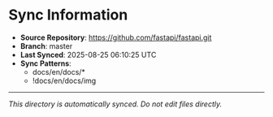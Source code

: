 # Sync Information

- **Source Repository**: https://github.com/fastapi/fastapi.git
- **Branch**: master
- **Last Synced**: 2025-08-25 06:10:25 UTC
- **Sync Patterns**:
  - docs/en/docs/*
  - !docs/en/docs/img

---
*This directory is automatically synced. Do not edit files directly.*
